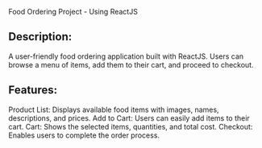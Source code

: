 Food Ordering Project - Using ReactJS

## Description:

A user-friendly food ordering application built with ReactJS. Users can browse a menu of items, add them to their cart, and proceed to checkout.

## Features:

Product List: Displays available food items with images, names, descriptions, and prices.
Add to Cart: Users can easily add items to their cart.
Cart: Shows the selected items, quantities, and total cost.
Checkout: Enables users to complete the order process.
